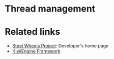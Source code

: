 # Thread management

# Related links
* [Steel Wheels Project](https://gitlab.com/steewheels/project/-/blob/main/README.md): Developer's home page
* [KiwiEngine Framework](https://gitlab.com/steewheels/kiwiscript/-/tree/main/KiwiEngine)



